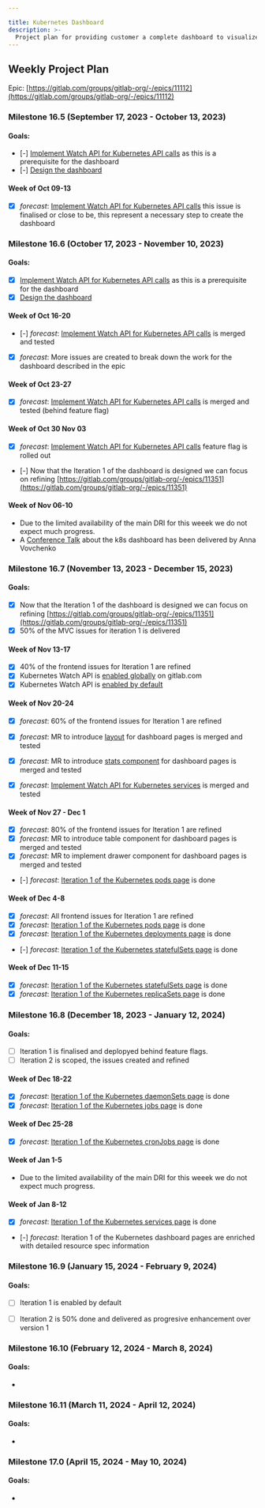 ```yaml
---

title: Kubernetes Dashboard
description: >-
  Project plan for providing customer a complete dashboard to visualize the status of their cluster
---
```








## Weekly Project Plan

Epic: [https://gitlab.com/groups/gitlab-org/-/epics/11112](https://gitlab.com/groups/gitlab-org/-/epics/11112)


### Milestone 16.5 (September 17, 2023 - October 13, 2023)

#### Goals:
- [-] [Implement Watch API for Kubernetes API calls](https://gitlab.com/gitlab-org/gitlab/-/issues/422945) as this is a prerequisite for the dashboard
- [-] [Design the dashboard](https://gitlab.com/gitlab-org/gitlab/-/issues/365901)


#### Week of Oct 09-13

- [x] *forecast*: [Implement Watch API for Kubernetes API calls](https://gitlab.com/gitlab-org/gitlab/-/issues/422945) this issue is finalised or close to be, this represent a necessary step to create the dashboard

### Milestone 16.6 (October 17, 2023 - November 10, 2023)

#### Goals:
- [x] [Implement Watch API for Kubernetes API calls](https://gitlab.com/gitlab-org/gitlab/-/issues/422945) as this is a prerequisite for the dashboard
- [x] [Design the dashboard](https://gitlab.com/gitlab-org/gitlab/-/issues/365901)

#### Week of Oct 16-20

- [-] *forecast*: [Implement Watch API for Kubernetes API calls](https://gitlab.com/gitlab-org/gitlab/-/issues/422945) is merged and tested 
- [x] *forecast*:  More issues are created to break down the work for the dashboard described in the epic 

#### Week of Oct 23-27

- [x] *forecast*: [Implement Watch API for Kubernetes API calls](https://gitlab.com/gitlab-org/gitlab/-/issues/422945) is merged and tested (behind feature flag)

#### Week of Oct 30 Nov 03

- [x] *forecast*: [Implement Watch API for Kubernetes API calls](https://gitlab.com/gitlab-org/gitlab/-/issues/422945) feature flag is rolled out
- [-] Now that the Iteration 1 of the dashboard is designed we can focus on refining [https://gitlab.com/groups/gitlab-org/-/epics/11351](https://gitlab.com/groups/gitlab-org/-/epics/11351)

#### Week of Nov 06-10

- Due to the limited availability of the main DRI for this weeek we do not expect much progress.
- A [Conference Talk](https://docs.google.com/presentation/d/1Z34EOsF5J-koPUzPLxSfDou_DvPj66ezrtZHCPjNss4/edit?usp=sharing) about the k8s dashboard has been delivered by Anna Vovchenko

### Milestone 16.7 (November 13, 2023 - December 15, 2023)

#### Goals:

- [x] Now that the Iteration 1 of the dashboard is designed we can focus on refining [https://gitlab.com/groups/gitlab-org/-/epics/11351](https://gitlab.com/groups/gitlab-org/-/epics/11351)
- [x] 50% of the MVC issues for iteration 1 is delivered

#### Week of Nov 13-17

- [x] 40% of the frontend issues for Iteration 1 are refined
- [x] Kubernetes Watch API is [enabled globally](https://gitlab.com/gitlab-org/gitlab/-/issues/427762) on gitlab.com
- [x] Kubernetes Watch API is [enabled by default](https://gitlab.com/gitlab-org/gitlab/-/merge_requests/136831)

#### Week of Nov 20-24

- [x] *forecast*: 60% of the frontend issues for Iteration 1 are refined
- [x] *forecast*: MR to introduce [layout](https://gitlab.com/gitlab-org/gitlab/-/merge_requests/137048) for dashboard pages is merged and tested
- [x] *forecast*: MR to introduce [stats component](https://gitlab.com/gitlab-org/gitlab/-/merge_requests/137347) for dashboard pages is merged and tested
- [x] *forecast*: [Implement Watch API for Kubernetes services](https://gitlab.com/gitlab-org/gitlab/-/merge_requests/137306) is merged and tested


#### Week of Nov 27 - Dec 1

- [x] *forecast*: 80% of the frontend issues for Iteration 1 are refined
- [x] *forecast*: MR to introduce table component for dashboard pages is merged and tested
- [x] *forecast*: MR to implement drawer component for dashboard pages is merged and tested
- [-] *forecast*: [Iteration 1 of the Kubernetes pods page](https://gitlab.com/gitlab-org/gitlab/-/issues/428312) is done

#### Week of Dec 4-8

- [x] *forecast*: All frontend issues for Iteration 1 are refined
- [x] *forecast*: [Iteration 1 of the Kubernetes pods page](https://gitlab.com/gitlab-org/gitlab/-/issues/428312) is done
- [x] *forecast*: [Iteration 1 of the Kubernetes deployments page](https://gitlab.com/gitlab-org/gitlab/-/issues/428313) is done
- [-] *forecast*: [Iteration 1 of the Kubernetes statefulSets page](https://gitlab.com/gitlab-org/gitlab/-/issues/428314) is done

#### Week of Dec 11-15

- [x] *forecast*: [Iteration 1 of the Kubernetes statefulSets page](https://gitlab.com/gitlab-org/gitlab/-/issues/428314) is done
- [x] *forecast*: [Iteration 1 of the Kubernetes replicaSets page](https://gitlab.com/gitlab-org/gitlab/-/issues/428315) is done

### Milestone 16.8 (December 18, 2023 - January 12, 2024)

#### Goals:

- [ ] Iteration 1 is finalised and deplopyed behind feature flags.
- [ ] Iteration 2 is scoped, the issues created and refined

#### Week of Dec 18-22

- [x] *forecast*: [Iteration 1 of the Kubernetes daemonSets page](https://gitlab.com/gitlab-org/gitlab/-/issues/428316) is done
- [x] *forecast*: [Iteration 1 of the Kubernetes jobs page](https://gitlab.com/gitlab-org/gitlab/-/issues/428317) is done

#### Week of Dec 25-28

- [x] *forecast*: [Iteration 1 of the Kubernetes cronJobs page](https://gitlab.com/gitlab-org/gitlab/-/issues/428318) is done

#### Week of Jan 1-5

- Due to the limited availability of the main DRI for this weeek we do not expect much progress.

#### Week of Jan 8-12

- [x] *forecast*: [Iteration 1 of the Kubernetes services page](https://gitlab.com/gitlab-org/gitlab/-/issues/428322) is done
- [-] *forecast*: Iteration 1 of the Kubernetes dashboard pages are enriched with detailed resource spec information


### Milestone 16.9 (January 15, 2024 - February 9, 2024)

#### Goals:
- [ ] Iteration 1 is enabled by default
- [ ] Iteration 2 is 50% done and delivered as progresive enhancement over version 1


### Milestone 16.10 (February 12, 2024 - March 8, 2024)

#### Goals:
-

### Milestone 16.11 (March 11, 2024 - April 12, 2024)

#### Goals:
-

### Milestone 17.0 (April 15, 2024 - May 10, 2024)

#### Goals:
-

